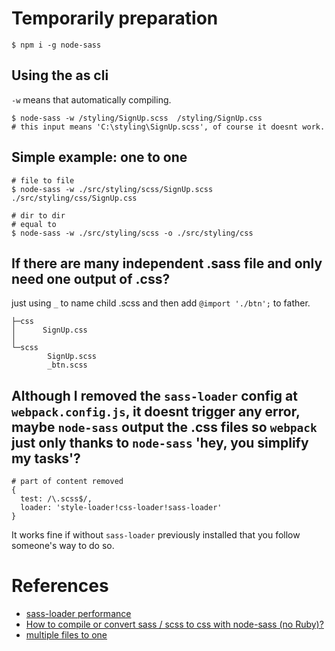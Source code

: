 
# Temporarily preparation 

```shell
$ npm i -g node-sass
```
## Using the as cli 
`-w` means that automatically compiling.
```shell
$ node-sass -w /styling/SignUp.scss  /styling/SignUp.css
# this input means 'C:\styling\SignUp.scss', of course it doesnt work.
```
## Simple example: one to one
```shell
# file to file
$ node-sass -w ./src/styling/scss/SignUp.scss  ./src/styling/css/SignUp.css

# dir to dir
# equal to 
$ node-sass -w ./src/styling/scss -o ./src/styling/css
```

## If there are many independent .sass file and only need one output of .css?

just using `_` to name child .scss and then add `@import './btn';` to father. 

```
├─css
│      SignUp.css
│
└─scss
        SignUp.scss
        _btn.scss
```
## Although I removed the `sass-loader` config at `webpack.config.js`, it doesnt trigger any error, maybe `node-sass` output the .css files so `webpack` just only thanks to `node-sass` 'hey, you simplify my tasks'?
```shell
# part of content removed
{
  test: /\.scss$/,
  loader: 'style-loader!css-loader!sass-loader'
}
```
It works fine if without `sass-loader` previously installed that you follow someone's way to do so.


# References
* [sass-loader performance](https://github.com/webpack-contrib/sass-loader/issues/296)
* [How to compile or convert sass / scss to css with node-sass (no Ruby)?](https://stackoverflow.com/questions/31448114/how-to-compile-or-convert-sass-scss-to-css-with-node-sass-no-ruby)
* [multiple files to one](https://stackoverflow.com/questions/13025865/sass-compass-compile-all-css-file-to-one)
